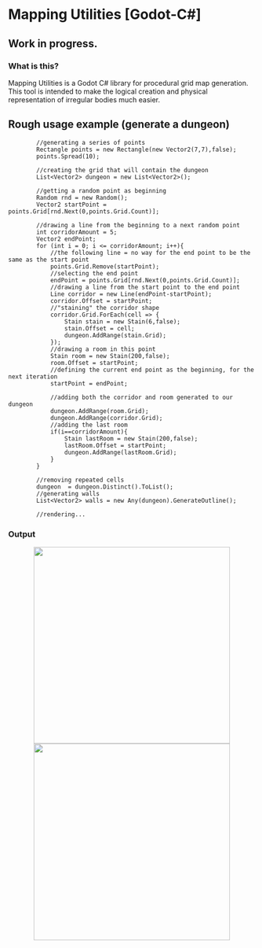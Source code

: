 # Mapping Utilities [Godot-C#]
## Work in progress.
### What is this?
Mapping Utilities is a Godot C# library for procedural grid map generation.
This tool is intended to make the logical creation and physical representation of irregular bodies much easier. 
## Rough usage example (generate a dungeon)
```
		//generating a series of points
		Rectangle points = new Rectangle(new Vector2(7,7),false);
		points.Spread(10);

		//creating the grid that will contain the dungeon
		List<Vector2> dungeon = new List<Vector2>();

		//getting a random point as beginning
		Random rnd = new Random();
		Vector2 startPoint = points.Grid[rnd.Next(0,points.Grid.Count)];

		//drawing a line from the beginning to a next random point
		int corridorAmount = 5;
		Vector2 endPoint;
		for (int i = 0; i <= corridorAmount; i++){
			//the following line = no way for the end point to be the same as the start point
			points.Grid.Remove(startPoint);
			//selecting the end point
			endPoint = points.Grid[rnd.Next(0,points.Grid.Count)];
			//drawing a line from the start point to the end point
			Line corridor = new Line(endPoint-startPoint);
			corridor.Offset = startPoint;
			//"staining" the corridor shape
			corridor.Grid.ForEach(cell => {
				Stain stain = new Stain(6,false);
				stain.Offset = cell;
				dungeon.AddRange(stain.Grid);
			});
			//drawing a room in this point
			Stain room = new Stain(200,false);
			room.Offset = startPoint;
			//defining the current end point as the beginning, for the next iteration
			startPoint = endPoint;

			//adding both the corridor and room generated to our dungeon
			dungeon.AddRange(room.Grid);
			dungeon.AddRange(corridor.Grid);
			//adding the last room
			if(i==corridorAmount){ 
				Stain lastRoom = new Stain(200,false);
				lastRoom.Offset = startPoint;
				dungeon.AddRange(lastRoom.Grid);
			}
		}

		//removing repeated cells
		dungeon  = dungeon.Distinct().ToList();
		//generating walls
		List<Vector2> walls = new Any(dungeon).GenerateOutline();

		//rendering...
```
### Output
<p align="center">
	<img width="400" height="400" src="https://user-images.githubusercontent.com/47353542/158003020-0b9fb7e1-1037-4cdf-9126-c7a912780318.jpg">
	<img width="400" height="400" src="https://user-images.githubusercontent.com/47353542/158003022-da68ab6c-42e4-4eef-8834-9078ab6af0d8.jpg">
</p>
